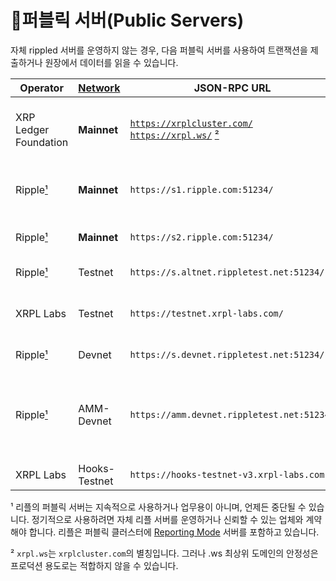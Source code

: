 # 퍼블릭 서버(Public Servers)

자체 rippled 서버를 운영하지 않는 경우, 다음 퍼블릭 서버를 사용하여 트랜잭션을 제출하거나 원장에서 데이터를 읽을 수 있습니다.

| Operator                                                   | [Network](https://xrpl.org/parallel-networks.html) | JSON-RPC URL                                                                                                                                  | WebSocket URL                                                                                                                             | Notes                                                                                                                     |
| ---------------------------------------------------------- | -------------------------------------------------- | --------------------------------------------------------------------------------------------------------------------------------------------- | ----------------------------------------------------------------------------------------------------------------------------------------- | ------------------------------------------------------------------------------------------------------------------------- |
| XRP Ledger Foundation                                      | **Mainnet**                                        | <p><code>https://xrplcluster.com/</code><br><code>https://xrpl.ws/</code> <a href="https://xrpl.org/public-servers.html#footnote-2">²</a></p> | <p><code>wss://xrplcluster.com/</code><br><code>wss://xrpl.ws/</code> <a href="https://xrpl.org/public-servers.html#footnote-2">²</a></p> | Full history server cluster with CORS support.                                                                            |
| Ripple[¹](https://xrpl.org/public-servers.html#footnote-1) | **Mainnet**                                        | `https://s1.ripple.com:51234/`                                                                                                                | `wss://s1.ripple.com/`                                                                                                                    | General purpose server cluster                                                                                            |
| Ripple[¹](https://xrpl.org/public-servers.html#footnote-1) | **Mainnet**                                        | `https://s2.ripple.com:51234/`                                                                                                                | `wss://s2.ripple.com/`                                                                                                                    | [Full-history server](https://xrpl.org/ledger-history.html#full-history) cluster                                          |
| Ripple[¹](https://xrpl.org/public-servers.html#footnote-1) | Testnet                                            | `https://s.altnet.rippletest.net:51234/`                                                                                                      | `wss://s.altnet.rippletest.net:51233/`                                                                                                    | Testnet public server                                                                                                     |
| XRPL Labs                                                  | Testnet                                            | `https://testnet.xrpl-labs.com/`                                                                                                              | `wss://testnet.xrpl-labs.com/`                                                                                                            | Testnet public server with CORS support                                                                                   |
| Ripple[¹](https://xrpl.org/public-servers.html#footnote-1) | Devnet                                             | `https://s.devnet.rippletest.net:51234/`                                                                                                      | `wss://s.devnet.rippletest.net:51233/`                                                                                                    | Devnet public server                                                                                                      |
| Ripple[¹](https://xrpl.org/public-servers.html#footnote-1) | AMM-Devnet                                         | `https://amm.devnet.rippletest.net:51234/`                                                                                                    | `wss://amm.devnet.rippletest.net:51233/`                                                                                                  | Special devnet for [XLS-30d Automated Market Maker ](https://github.com/XRPLF/XRPL-Standards/discussions/78) development. |
| XRPL Labs                                                  | Hooks-Testnet                                      | `https://hooks-testnet-v3.xrpl-labs.com`                                                                                                      | `wss://hooks-testnet-v3.xrpl-labs.com`                                                                                                    | Hooks V3 Testnet                                                                                                          |

¹ 리플의 퍼블릭 서버는 지속적으로 사용하거나 업무용이 아니며, 언제든 중단될 수 있습니다. 정기적으로 사용하려면 자체 리플 서버를 운영하거나 신뢰할 수 있는 업체와 계약해야 합니다. 리플은 퍼블릭 클러스터에 [Reporting Mode](https://xrpl.org/rippled-server-modes.html#reporting-mode) 서버를 포함하고 있습니다.

² `xrpl.ws`는 `xrplcluster.com`의 별칭입니다. 그러나 .ws 최상위 도메인의 안정성은 프로덕션 용도로는 적합하지 않을 수 있습니다.
